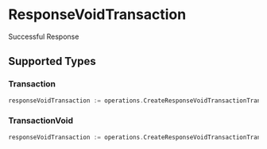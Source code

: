 # ResponseVoidTransaction

Successful Response


## Supported Types

### Transaction

```go
responseVoidTransaction := operations.CreateResponseVoidTransactionTransaction(components.Transaction{/* values here */})
```

### TransactionVoid

```go
responseVoidTransaction := operations.CreateResponseVoidTransactionTransactionVoid(components.TransactionVoid{/* values here */})
```

